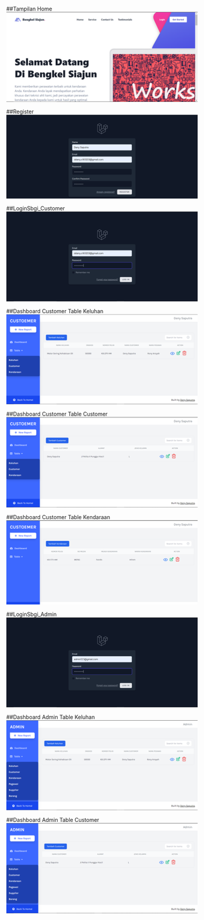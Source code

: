 ##Tampilan Home
![alt text](public/img/home.PNG?raw=true)

##Register
![alt text](public/img/Register.PNG?raw=true)

##LoginSbgi_Customer
![alt text](public/img/Login_sbgiCustomer.PNG?raw=true)

##Dashboard Customer Table Keluhan
![alt text](public/img/Dashboard_Customer_tableKeluhan.PNG?raw=true)

##Dashboard Customer Table Customer
![alt text](public/img/Dashboard_Customer_tableCustomer.PNG?raw=true)

##Dashboard Customer Table Kendaraan
![alt text](public/img/Dashboard_Customer_tableKendaraan.PNG?raw=true)

##LoginSbgi_Admin
![alt text](public/img/Login_sbgiAdmin.PNG?raw=true)

##Dashboard Admin Table Keluhan
![alt text](public/img/Dashboard_Admin.PNG?raw=true)

##Dashboard Admin Table Customer
![alt text](public/img/Dashboard_Admin_tableCustomer.PNG?raw=true)
